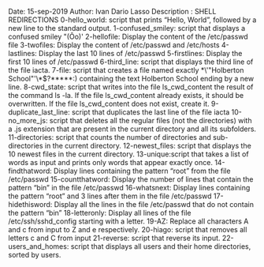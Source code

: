 Date: 		15-sep-2019
Author: 	Ivan Dario Lasso
Description :
	SHELL REDIRECTIONS
	0-hello_world: script that prints “Hello, World”, followed by a new line to the standard output.
	1-confused_smiley: script that displays a confused smiley "(Ôo)'
	2-hellofile: Display the content of the /etc/passwd file
	3-twofiles: Display the content of /etc/passwd and /etc/hosts
	4-lastlines: Display the last 10 lines of /etc/passwd
	5-firstlines: Display the first 10 lines of /etc/passwd
	6-third_line: script that displays the third line of the file iacta.
	7-file: script that creates a file named exactly \*\\'"Holberton School"\'\\*$\?\*\*\*\*\*:) containing 
		the text Holberton School ending by a new line.
	8-cwd_state: script that writes into the file ls_cwd_content the result of the command ls -la. 
		If the file ls_cwd_content already exists, it should be overwritten. If the file ls_cwd_content 
		does not exist, create it.
	9-duplicate_last_line: script that duplicates the last line of the file iacta
	10-no_more_js: script that deletes all the regular files (not the directories) with a .js extension 
			that are present in the current directory and all its subfolders.
	11-directories: script that counts the number of directories and sub-directories in the current directory.
	12-newest_files: script that displays the 10 newest files in the current directory.
	13-unique:script that takes a list of words as input and prints only words that appear exactly once.
	14-findthatword: Display lines containing the pattern “root” from the file /etc/passwd
	15-countthatword: Display the number of lines that contain the pattern “bin” in the file /etc/passwd
	16-whatsnext: Display lines containing the pattern “root” and 3 lines after them in the file /etc/passwd
	17-hidethisword: Display all the lines in the file /etc/passwd that do not contain the pattern “bin”
	18-letteronly: Display all lines of the file /etc/ssh/sshd_config starting with a letter.
	19-AZ: Replace all characters A and c from input to Z and e respectively.
	20-hiago: script that removes all letters c and C from input
	21-reverse: script that reverse its input.
	22-users_and_homes: script that displays all users and their home directories, sorted by users.

